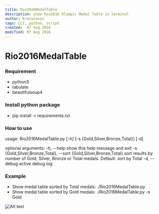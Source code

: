 ```yaml
---
title: Rio2016MedalTable 
description: show Rio2016 Olympic Medal Table in terminal
author: KrazyCevin
tags: CLI, python, script
created:  07 Aug 2016
modified: 07 Aug 2016
---
```


Rio2016MedalTable
=================

### Requirement
* python3
* tabulate
* beautifulsoup4

### Install python package
* pip install -r requirements.txt

### How to use
usage: Rio2016MedalTable.py [-h] [-s {Gold,Silver,Bronze,Total}] [-d]

optional arguments:
  -h, --help            show this help message and exit
  -s {Gold,Silver,Bronze,Total}, --sort {Gold,Silver,Bronze,Total}
                        sort results by number of Gold, Silver, Bronze or
                        Total medals. Default: sort by Total
  -d, --debug           active debug log

### Example
* Show medal table sorted by Total medals: ./Rio2016MedalTable.py
* Show medal table sorted by Gold medals: ./Rio2016MedalTable.py -s Gold

![Alt text](https://github.com/KrazyCavin/Rio2016MedalTable/blob/master/MedalTable_Screenshot.png "Medal Table Screenshot")
